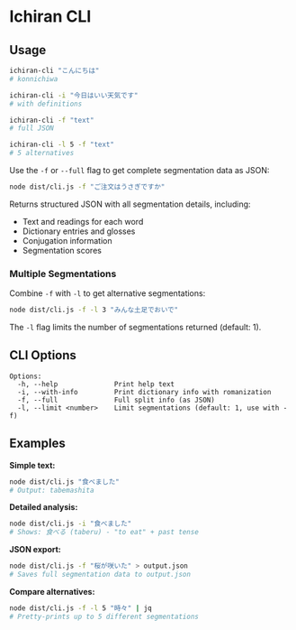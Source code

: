 # Ichiran CLI

## Usage

```bash
ichiran-cli "こんにちは"
# konnichiwa

ichiran-cli -i "今日はいい天気です"
# with definitions

ichiran-cli -f "text"
# full JSON

ichiran-cli -l 5 -f "text"
# 5 alternatives
```

Use the `-f` or `--full` flag to get complete segmentation data as JSON:

```bash
node dist/cli.js -f "ご注文はうさぎですか"
```

Returns structured JSON with all segmentation details, including:
- Text and readings for each word
- Dictionary entries and glosses
- Conjugation information
- Segmentation scores

### Multiple Segmentations

Combine `-f` with `-l` to get alternative segmentations:

```bash
node dist/cli.js -f -l 3 "みんな土足でおいで"
```

The `-l` flag limits the number of segmentations returned (default: 1).

## CLI Options

```
Options:
  -h, --help              Print help text
  -i, --with-info         Print dictionary info with romanization
  -f, --full              Full split info (as JSON)
  -l, --limit <number>    Limit segmentations (default: 1, use with -f)
```

## Examples

**Simple text:**
```bash
node dist/cli.js "食べました"
# Output: tabemashita
```

**Detailed analysis:**
```bash
node dist/cli.js -i "食べました"
# Shows: 食べる (taberu) - "to eat" + past tense
```

**JSON export:**
```bash
node dist/cli.js -f "桜が咲いた" > output.json
# Saves full segmentation data to output.json
```

**Compare alternatives:**
```bash
node dist/cli.js -f -l 5 "時々" | jq
# Pretty-prints up to 5 different segmentations
```
